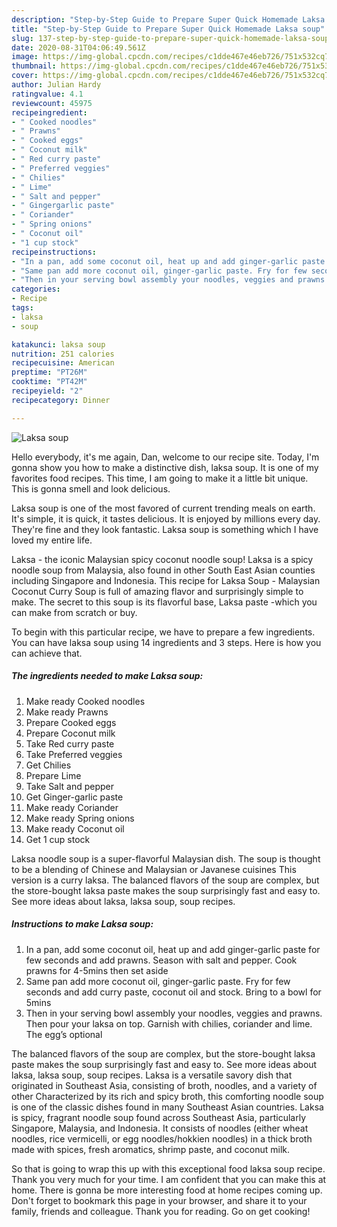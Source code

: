```yaml
---
description: "Step-by-Step Guide to Prepare Super Quick Homemade Laksa soup"
title: "Step-by-Step Guide to Prepare Super Quick Homemade Laksa soup"
slug: 137-step-by-step-guide-to-prepare-super-quick-homemade-laksa-soup
date: 2020-08-31T04:06:49.561Z
image: https://img-global.cpcdn.com/recipes/c1dde467e46eb726/751x532cq70/laksa-soup-recipe-main-photo.jpg
thumbnail: https://img-global.cpcdn.com/recipes/c1dde467e46eb726/751x532cq70/laksa-soup-recipe-main-photo.jpg
cover: https://img-global.cpcdn.com/recipes/c1dde467e46eb726/751x532cq70/laksa-soup-recipe-main-photo.jpg
author: Julian Hardy
ratingvalue: 4.1
reviewcount: 45975
recipeingredient:
- " Cooked noodles"
- " Prawns"
- " Cooked eggs"
- " Coconut milk"
- " Red curry paste"
- " Preferred veggies"
- " Chilies"
- " Lime"
- " Salt and pepper"
- " Gingergarlic paste"
- " Coriander"
- " Spring onions"
- " Coconut oil"
- "1 cup stock"
recipeinstructions:
- "In a pan, add some coconut oil, heat up and add ginger-garlic paste for few seconds and add prawns. Season with salt and pepper. Cook prawns for 4-5mins then set aside"
- "Same pan add more coconut oil, ginger-garlic paste. Fry for few seconds and add curry paste, coconut oil and stock. Bring to a bowl for 5mins"
- "Then in your serving bowl assembly your noodles, veggies and prawns. Then pour your laksa on top. Garnish with chilies, coriander and lime. The egg’s optional"
categories:
- Recipe
tags:
- laksa
- soup

katakunci: laksa soup 
nutrition: 251 calories
recipecuisine: American
preptime: "PT26M"
cooktime: "PT42M"
recipeyield: "2"
recipecategory: Dinner

---
```



![Laksa soup](https://img-global.cpcdn.com/recipes/c1dde467e46eb726/751x532cq70/laksa-soup-recipe-main-photo.jpg)

Hello everybody, it's me again, Dan, welcome to our recipe site. Today, I'm gonna show you how to make a distinctive dish, laksa soup. It is one of my favorites food recipes. This time, I am going to make it a little bit unique. This is gonna smell and look delicious.

Laksa soup is one of the most favored of current trending meals on earth. It's simple, it is quick, it tastes delicious. It is enjoyed by millions every day. They're fine and they look fantastic. Laksa soup is something which I have loved my entire life.

Laksa - the iconic Malaysian spicy coconut noodle soup! Laksa is a spicy noodle soup from Malaysia, also found in other South East Asian counties including Singapore and Indonesia. This recipe for Laksa Soup - Malaysian Coconut Curry Soup is full of amazing flavor and surprisingly simple to make. The secret to this soup is its flavorful base, Laksa paste -which you can make from scratch or buy.


To begin with this particular recipe, we have to prepare a few ingredients. You can have laksa soup using 14 ingredients and 3 steps. Here is how you can achieve that.

<!--inarticleads1-->

##### The ingredients needed to make Laksa soup:

1. Make ready  Cooked noodles
1. Make ready  Prawns
1. Prepare  Cooked eggs
1. Prepare  Coconut milk
1. Take  Red curry paste
1. Take  Preferred veggies
1. Get  Chilies
1. Prepare  Lime
1. Take  Salt and pepper
1. Get  Ginger-garlic paste
1. Make ready  Coriander
1. Make ready  Spring onions
1. Make ready  Coconut oil
1. Get 1 cup stock


Laksa noodle soup is a super-flavorful Malaysian dish. The soup is thought to be a blending of Chinese and Malaysian or Javanese cuisines This version is a curry laksa. The balanced flavors of the soup are complex, but the store-bought laksa paste makes the soup surprisingly fast and easy to. See more ideas about laksa, laksa soup, soup recipes. 

<!--inarticleads2-->

##### Instructions to make Laksa soup:

1. In a pan, add some coconut oil, heat up and add ginger-garlic paste for few seconds and add prawns. Season with salt and pepper. Cook prawns for 4-5mins then set aside
1. Same pan add more coconut oil, ginger-garlic paste. Fry for few seconds and add curry paste, coconut oil and stock. Bring to a bowl for 5mins
1. Then in your serving bowl assembly your noodles, veggies and prawns. Then pour your laksa on top. Garnish with chilies, coriander and lime. The egg’s optional


The balanced flavors of the soup are complex, but the store-bought laksa paste makes the soup surprisingly fast and easy to. See more ideas about laksa, laksa soup, soup recipes. Laksa is a versatile savory dish that originated in Southeast Asia, consisting of broth, noodles, and a variety of other Characterized by its rich and spicy broth, this comforting noodle soup is one of the classic dishes found in many Southeast Asian countries. Laksa is spicy, fragrant noodle soup found across Southeast Asia, particularly Singapore, Malaysia, and Indonesia. It consists of noodles (either wheat noodles, rice vermicelli, or egg noodles/hokkien noodles) in a thick broth made with spices, fresh aromatics, shrimp paste, and coconut milk. 

So that is going to wrap this up with this exceptional food laksa soup recipe. Thank you very much for your time. I am confident that you can make this at home. There is gonna be more interesting food at home recipes coming up. Don't forget to bookmark this page in your browser, and share it to your family, friends and colleague. Thank you for reading. Go on get cooking!
